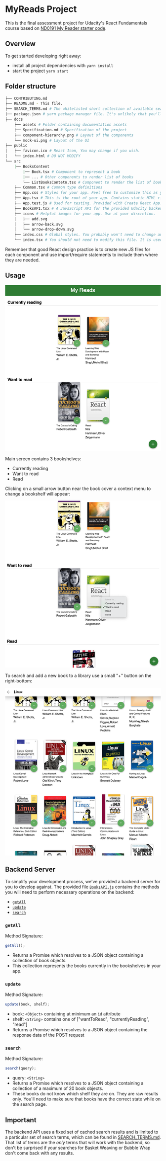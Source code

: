 # MyReads Project

This is the final assessment project for Udacity's React Fundamentals course based on [ND0191 My Reader starter code](https://github.com/udacity/nd0191-c1-myreads).

## Overview

To get started developing right away:

- install all project dependencies with `yarn install`
- start the project `yarn start`

## Folder structure

```bash
├── CONTRIBUTING.md
├── README.md - This file.
├── SEARCH_TERMS.md # The whitelisted short collection of available search terms for you to use with your app.
├── package.json # yarn package manager file. It's unlikely that you'll need to modify this.
├── docs
    ├── assets # Folder containing documentation assets
    ├── Specification.md # Specification of the project
    ├── component-hierarchy.png # Layout of the components
    └── mock-ui.png # Layout of the UI
├── public
│   ├── favicon.ico # React Icon, You may change if you wish.
│   └── index.html # DO NOT MODIFY
└── src
    |── BooksContent
        |── Book.tsx # Component to represent a book
        |── ... # Other components to render list of books
        └── ListBooksContetn.tsx # Component to render the list of books
    ├── Common.tsx # Common type definitions
    ├── App.css # Styles for your app. Feel free to customize this as you desire.
    ├── App.tsx # This is the root of your app. Contains static HTML right now.
    ├── App.test.js # Used for testing. Provided with Create React App. Testing is encouraged, but not required.
    ├── BooksAPI.tsx # A JavaScript API for the provided Udacity backend. Instructions for the methods are below.
    ├── icons # Helpful images for your app. Use at your discretion.
    │   ├── add.svg
    │   ├── arrow-back.svg
    │   └── arrow-drop-down.svg
    ├── index.css # Global styles. You probably won't need to change anything here.
    └── index.tsx # You should not need to modify this file. It is used for DOM rendering only.
```

Remember that good React design practice is to create new JS files for each component and use import/require statements to include them where they are needed.

## Usage

![Main screen](docs/assets/main-screen.png)

Main screen contains 3 bookshelves:

- Currently reading
- Want to read
- Read

Clicking on a small arrow button near the book cover a context menu to change a bookshelf will appear:

![Change book shelf](docs/assets/change-shelf.png)

To search and add a new book to a library use a small "+" button on the right-bottom:

![Search screen](docs/assets/search-screen.png)

## Backend Server

To simplify your development process, we've provided a backend server for you to develop against. The provided file [`BooksAPI.js`](src/BooksAPI.js) contains the methods you will need to perform necessary operations on the backend:

- [`getAll`](#getall)
- [`update`](#update)
- [`search`](#search)

### `getAll`

Method Signature:

```js
getAll();
```

- Returns a Promise which resolves to a JSON object containing a collection of book objects.
- This collection represents the books currently in the bookshelves in your app.

### `update`

Method Signature:

```js
update(book, shelf);
```

- book: `<Object>` containing at minimum an `id` attribute
- shelf: `<String>` contains one of ["wantToRead", "currentlyReading", "read"]
- Returns a Promise which resolves to a JSON object containing the response data of the POST request

### `search`

Method Signature:

```js
search(query);
```

- query: `<String>`
- Returns a Promise which resolves to a JSON object containing a collection of a maximum of 20 book objects.
- These books do not know which shelf they are on. They are raw results only. You'll need to make sure that books have the correct state while on the search page.

## Important

The backend API uses a fixed set of cached search results and is limited to a particular set of search terms, which can be found in [SEARCH_TERMS.md](SEARCH_TERMS.md). That list of terms are the _only_ terms that will work with the backend, so don't be surprised if your searches for Basket Weaving or Bubble Wrap don't come back with any results.
